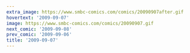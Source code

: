 ```yaml
---
extra_image: https://www.smbc-comics.com/comics/20090907after.gif
hovertext: '2009-09-07'
image: https://www.smbc-comics.com/comics/20090907.gif
next_comic: '2009-09-08'
prev_comic: '2009-09-06'
title: '2009-09-07'
---
```


